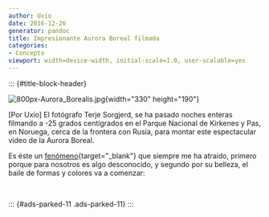 ```yaml
---
author: Uxío
date: 2016-12-26
generator: pandoc
title: Impresionante Aurora Boreal filmada
categories:
- Concepto
viewport: width=device-width, initial-scale=1.0, user-scalable=yes
---
```


::: {#title-block-header}

![800px-Aurora_Borealis.jpg](http://upload.wikimedia.org/wikipedia/commons/thumb/6/63/Aurora_Borealis.jpg/800px-Aurora_Borealis.jpg?v=1302602065736){width="330"
height="190"}

\[Por Uxío\] El fotógrafo Terje Sorgjerd, se ha pasado noches enteras
filmando a -25 grados centígrados en el Parque Nacional de Kirkenes y
Pas, en Noruega, cerca de la frontera con Rusia, para montar este
espectacular vídeo de la Aurora Boreal.

Es éste un
[fenómeno](http://es.wikipedia.org/wiki/Aurora_polar){target="_blank"}
que siempre me ha atraído, primero porque para nosotros es algo
desconocido, y segundo por su belleza, el baile de formas y colores va a
comenzar:

 

::: {#ads-parked-11 .ads-parked-11}
:::

